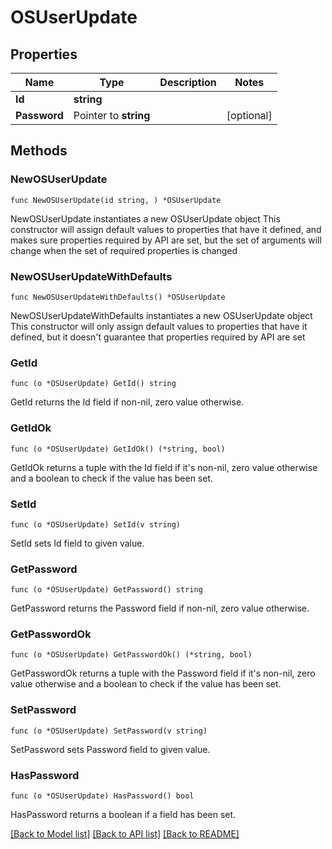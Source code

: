 # OSUserUpdate

## Properties

Name | Type | Description | Notes
------------ | ------------- | ------------- | -------------
**Id** | **string** |  | 
**Password** | Pointer to **string** |  | [optional] 

## Methods

### NewOSUserUpdate

`func NewOSUserUpdate(id string, ) *OSUserUpdate`

NewOSUserUpdate instantiates a new OSUserUpdate object
This constructor will assign default values to properties that have it defined,
and makes sure properties required by API are set, but the set of arguments
will change when the set of required properties is changed

### NewOSUserUpdateWithDefaults

`func NewOSUserUpdateWithDefaults() *OSUserUpdate`

NewOSUserUpdateWithDefaults instantiates a new OSUserUpdate object
This constructor will only assign default values to properties that have it defined,
but it doesn't guarantee that properties required by API are set

### GetId

`func (o *OSUserUpdate) GetId() string`

GetId returns the Id field if non-nil, zero value otherwise.

### GetIdOk

`func (o *OSUserUpdate) GetIdOk() (*string, bool)`

GetIdOk returns a tuple with the Id field if it's non-nil, zero value otherwise
and a boolean to check if the value has been set.

### SetId

`func (o *OSUserUpdate) SetId(v string)`

SetId sets Id field to given value.


### GetPassword

`func (o *OSUserUpdate) GetPassword() string`

GetPassword returns the Password field if non-nil, zero value otherwise.

### GetPasswordOk

`func (o *OSUserUpdate) GetPasswordOk() (*string, bool)`

GetPasswordOk returns a tuple with the Password field if it's non-nil, zero value otherwise
and a boolean to check if the value has been set.

### SetPassword

`func (o *OSUserUpdate) SetPassword(v string)`

SetPassword sets Password field to given value.

### HasPassword

`func (o *OSUserUpdate) HasPassword() bool`

HasPassword returns a boolean if a field has been set.


[[Back to Model list]](../README.md#documentation-for-models) [[Back to API list]](../README.md#documentation-for-api-endpoints) [[Back to README]](../README.md)


